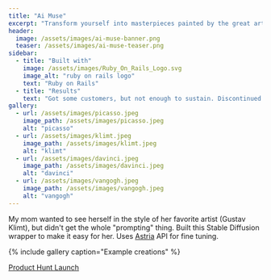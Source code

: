 ```yaml
---
title: "Ai Muse"
excerpt: "Transform yourself into masterpieces painted by the great artists."
header:
  image: /assets/images/ai-muse-banner.png
  teaser: /assets/images/ai-muse-teaser.png
sidebar:
  - title: "Built with"
    image: /assets/images/Ruby_On_Rails_Logo.svg
    image_alt: "ruby on rails logo"
    text: "Ruby on Rails"
  - title: "Results"
    text: "Got some customers, but not enough to sustain. Discontinued. (Oh, and made Mom happy)"
gallery:
  - url: /assets/images/picasso.jpeg
    image_path: /assets/images/picasso.jpeg
    alt: "picasso"
  - url: /assets/images/klimt.jpeg
    image_path: /assets/images/klimt.jpeg
    alt: "klimt"
  - url: /assets/images/davinci.jpeg
    image_path: /assets/images/davinci.jpeg
    alt: "davinci"
  - url: /assets/images/vangogh.jpeg
    image_path: /assets/images/vangogh.jpeg
    alt: "vangogh"
---
```


My mom wanted to see herself in the style of her favorite artist (Gustav Klimt), but didn't get the whole "prompting" thing. Built this Stable Diffusion wrapper to make it easy for her. Uses [Astria](https://www.astria.ai/) API for fine tuning.

{% include gallery caption="Example creations" %}

[Product Hunt Launch](https://www.producthunt.com/products/fan-favorite#fan-favorite)
